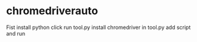 # chromedriverauto
Fist install python
click run tool.py
install chromedriver in tool.py
add script and run
